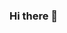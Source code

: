 ### Hi there 👋

<!--
**imjavierpalma/imjavierpalma** is a ✨ _special_ ✨ repository because its `README.md` (this file) appears on your GitHub profile.

Here are some ideas to get you started:

- 🔭 I’m currently working on ...
- 🌱 I’m currently learning ... Front-End Development.
- 👯 I’m looking to collaborate on ... 
- 🤔 I’m looking for help with ...
- 💬 Ask me about ... Anything.
- 📫 How to reach me: ... imjavierpalma@gmail.com
- 😄 Pronouns: ... He/Him.
- ⚡ Fun fact: ... I love collage art!!!
-->
